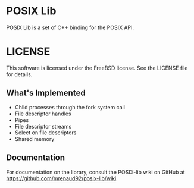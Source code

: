 # POSIX Lib #

POSIX Lib is a set of C++ binding for the POSIX API.

# LICENSE #

This software is licensed under the FreeBSD license. See the LICENSE file
for details.

<!-- =-=-=-=-=-=-=-=-=-=-=-=-=-=-=-=-=-=-=-=-=-=-=-=-=-=-=-=-=-=- -->
## What's Implemented ##

* Child processes through the fork system call
* File descriptor handles
* Pipes
* File descriptor streams
* Select on file descriptors
* Shared memory


<!-- =-=-=-=-=-=-=-=-=-=-=-=-=-=-=-=-=-=-=-=-=-=-=-=-=-=-=-=-=-=- -->
## Documentation ##

For documentation on the library, consult the POSIX-lib wiki on GitHub
at https://github.com/mrenaud92/posix-lib/wiki
